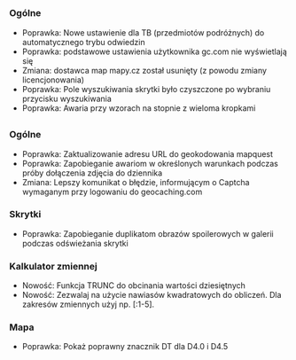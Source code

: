 ##

### Ogólne
- Poprawka: Nowe ustawienie dla TB (przedmiotów podróżnych) do automatycznego trybu odwiedzin
- Poprawka: podstawowe ustawienia użytkownika gc.com nie wyświetlają się
- Zmiana: dostawca map mapy.cz został usunięty (z powodu zmiany licencjonowania)
- Poprawka: Pole wyszukiwania skrytki było czyszczone po wybraniu przycisku wyszukiwania
- Poprawka: Awaria przy wzorach na stopnie z wieloma kropkami

##

### Ogólne
- Poprawka: Zaktualizowanie adresu URL do geokodowania mapquest
- Poprawka: Zapobieganie awariom w określonych warunkach podczas próby dołączenia zdjęcia do dziennika
- Zmiana: Lepszy komunikat o błędzie, informującym o Captcha wymaganym przy logowaniu do geocaching.com

### Skrytki
- Poprawka: Zapobieganie duplikatom obrazów spoilerowych w galerii podczas odświeżania skrytki

### Kalkulator zmiennej
- Nowość: Funkcja TRUNC do obcinania wartości dziesiętnych
- Nowość: Zezwalaj na użycie nawiasów kwadratowych do obliczeń. Dla zakresów zmiennych użyj np. \[:1-5\].

### Mapa
- Poprawka: Pokaż poprawny znacznik DT dla D4.0 i D4.5
